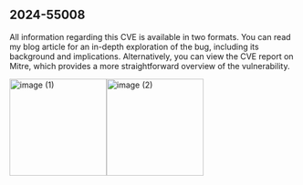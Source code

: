 ## 2024-55008

All information regarding this CVE is available in two formats. You can read my blog article for an in-depth exploration of the bug, including its background and implications. Alternatively, you can view the CVE report on Mitre, which provides a more straightforward overview of the vulnerability.

<a href="https://cwe.mitre.org/"><img src="https://github.com/user-attachments/assets/cbd6fd07-fb77-4e7a-a929-dbfe94a1f763" alt="image (1)" width="170"/></a><a href="https://hacking-notes.medium.com/cc970f4ca58f"><img src="https://github.com/user-attachments/assets/1d4bd5c0-8419-4b7c-aa7c-560b8ec2004b" alt="image (2)" width="170"/></a>
